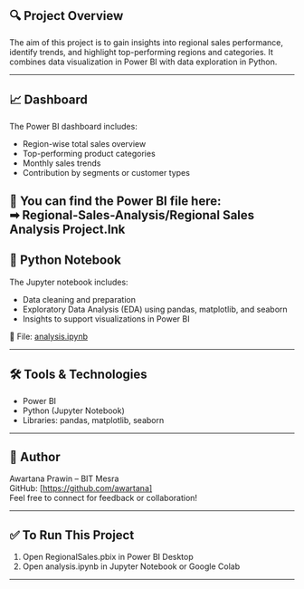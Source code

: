 ## 🔍 Project Overview

The aim of this project is to gain insights into regional sales performance, identify trends, and highlight top-performing regions and categories. It combines data visualization in Power BI with data exploration in Python.

---

## 📈 Dashboard

The Power BI dashboard includes:
- Region-wise total sales overview
- Top-performing product categories
- Monthly sales trends
- Contribution by segments or customer types

📁 You can find the Power BI file here:  
➡  Regional-Sales-Analysis/Regional Sales Analysis Project.lnk
---

## 🐍 Python Notebook

The Jupyter notebook includes:
- Data cleaning and preparation
- Exploratory Data Analysis (EDA) using pandas, matplotlib, and seaborn
- Insights to support visualizations in Power BI

📄 File: [analysis.ipynb](./analysis.ipynb)

---

## 🛠 Tools & Technologies

- Power BI  
- Python (Jupyter Notebook)  
- Libraries: pandas, matplotlib, seaborn

---

## 📌 Author

Awartana Prawin – BIT Mesra  
GitHub: [https://github.com/awartana]  
Feel free to connect for feedback or collaboration!

---

## ✅ To Run This Project

1. Open RegionalSales.pbix in Power BI Desktop
2. Open analysis.ipynb in Jupyter Notebook or Google Colab

---
